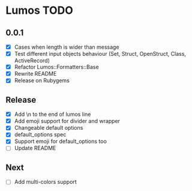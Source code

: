 # Lumos TODO

## 0.0.1
- [x] Cases when length is wider than message
- [x] Test different input objects behaviour (Set, Struct, OpenStruct, Class, ActiveRecord)
- [x] Refactor Lumos::Formatters::Base
- [x] Rewrite README
- [x] Release on Rubygems

## Release
- [x] Add \n to the end of lumos line
- [x] Add emoji support for divider and wrapper
- [x] Changeable default options
- [x] default_options spec
- [x] Support emoji for default_options too
- [ ] Update README

## Next
- [ ] Add multi-colors support
